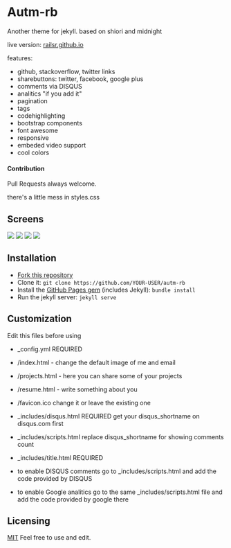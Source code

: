 # Autm-rb
Another theme for jekyll.
based on shiori and midnight

live version: [railsr.github.io][live]

features:

- github, stackoverflow, twitter links
- sharebuttons: twitter, facebook, google plus
- comments via DISQUS
- analitics "if you add it"
- pagination
- tags
- codehighlighting
- bootstrap components
- font awesome
- responsive
- embeded video support
- cool colors

#### Contribution
Pull Requests always welcome.

there's a little mess in styles.css

## Screens

![](http://i.imgur.com/nw4cda8.png?1)
![](http://i.imgur.com/SJPEYof.png?1)
![](http://i.imgur.com/tWUDTHe.png?1)
![](http://i.imgur.com/iCZB7eV.png?1)

## Installation

- [Fork this repository][fork]
- Clone it: `git clone https://github.com/YOUR-USER/autm-rb`
- Install the [GitHub Pages gem][pages] (includes Jekyll): `bundle install`
- Run the jekyll server: `jekyll serve`

## Customization

Edit this files before using 
 
- _config.yml REQUIRED

- /index.html - change the default image of me and email
- /projects.html - here you can share some of your projects
- /resume.html - write something about you
- /favicon.ico change it or leave the existing one


- _includes/disqus.html REQUIRED get your disqus_shortname on disqus.com first  
- _includes/scripts.html replace disqus_shortname for showing comments count
- _includes/title.html REQUIRED

- to enable DISQUS comments go to _includes/scripts.html and add the code provided by DISQUS
- to enable Google analitics go to the same _includes/scripts.html file and add the code provided by google there

## Licensing

[MIT](https://github.com/railsr/autm-rb/blob/master/LICENSE) Feel free to use and edit.


[pages]: http://pages.github.com
[fork]: https://github.com/railsr/autm-rb/fork
[live]: http://railsr.github.io
